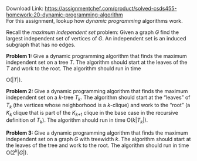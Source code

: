 Download Link: https://assignmentchef.com/product/solved-csds455-homework-20-dynamic-programming-algorithm
<br>
For this assignment, lookup how <em>dynamic programming </em>algorithms work.

Recall the <em>maximum independent set </em>problem: Given a graph <em>G </em>find the largest independent set of vertices of <em>G</em>. An independent set is an induced subgraph that has no edges.

<strong>Problem 1: </strong>Give a dynamic programming algorithm that finds the maximum independent set on a tree <em>T</em>. The algorithm should start at the leaves of the <em>T </em>and work to the root. The algorithm should run in time

O(|<em>T</em>|).

<strong>Problem 2: </strong>Give a dynamic programming algorithm that finds the maximum independent set on a <em>k</em>-tree <em>T<sub>k</sub></em>. The algorithm should start at the “leaves” of <em>T<sub>k </sub></em>(the vertices whose neighborhood is a <em>k</em>-clique) and work to the “root” (a <em>K<sub>k </sub></em>clique that is part of the <em>K<sub>k</sub></em><sub>+1 </sub>clique in the base case in the recursive definition of <em>T<sub>k</sub></em>). The algorithm should run in time O(<em>k</em>|<em>T<sub>k</sub></em>|).

<strong>Problem 3: </strong>Give a dynamic programming algorithm that finds the maximum independent set on a graph <em>G </em>with treewidth <em>k</em>. The algorithm should start at the leaves of the tree and work to the root. The algorithm should run in time O(2<em><sup>k</sup></em>|<em>G</em>|).